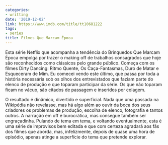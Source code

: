 ```yaml
---
categories:
- writting
date: '2019-12-02'
link: https://www.imdb.com/title/tt10681222
tags:
- series
title: Filmes Que Marcam Época
---
```


Esta série Netflix que acompanha a tendência do Brinquedos Que Marcam Época empolga por trazer o making off de trabalhos consagrados que hoje são reconhecidos como clássicos pelo grande público. Começa com os filmes Dirty Dancing: Ritmo Quente, Os Caça-Fantasmas, Duro de Matar e Esqueceram de Mim. Eu comecei vendo este último, que passa por toda a história necessária sob os olhos dos entrevistados que faziam parte do elenco de produção e que toparam participar da série. Os que não toparam ficam no vácuo, são citados de passagem e inseridos por colagem.

O resultado é dinâmico, divertido e superficial. Nada que uma passada na Wikipédia não revelasse, mas há algo além ao ouvir da boca dos seus criadores os problemas de produção, escolha de elenco, fotografia e tantos outros. A narração em off é burocrática, mas consegue também ser engraçadinha. Pulando de tema em tema, e voltando eventualmente, esta é uma série de improvisos bem editada e que com certeza agradará aos fãs dos filmes que aborda, mas, infelizmente, depois de quase uma hora de episódio, apenas atinge a superfície do tema que pretende explorar.

